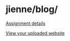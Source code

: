 # jienne/blog/

[Assignment details](/homework/blog)

[View your uploaded website](https://mpaulweeks.github.io/cfc2018/students/jienne/blog/)
